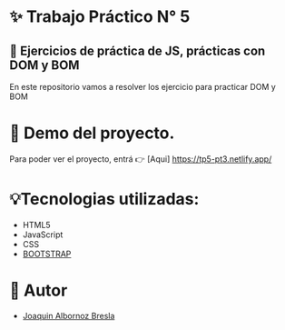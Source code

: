 # ✨ Trabajo Práctico N° 5

## 📓 Ejercicios de práctica de JS, prácticas con DOM y BOM

En este repositorio vamos a resolver los ejercicio para practicar DOM y BOM
# 🎇 Demo del proyecto.

Para poder ver el proyecto, entrá 👉 [Aqui] https://tp5-pt3.netlify.app/

# 💡Tecnologias utilizadas:

- HTML5
- JavaScript
- CSS
- [BOOTSTRAP](https://getbootstrap.com/docs/5.3/getting-started/introduction/)

# 📢 Autor

- [Joaquin Albornoz Bresla](https://github.com/jqnpro10)